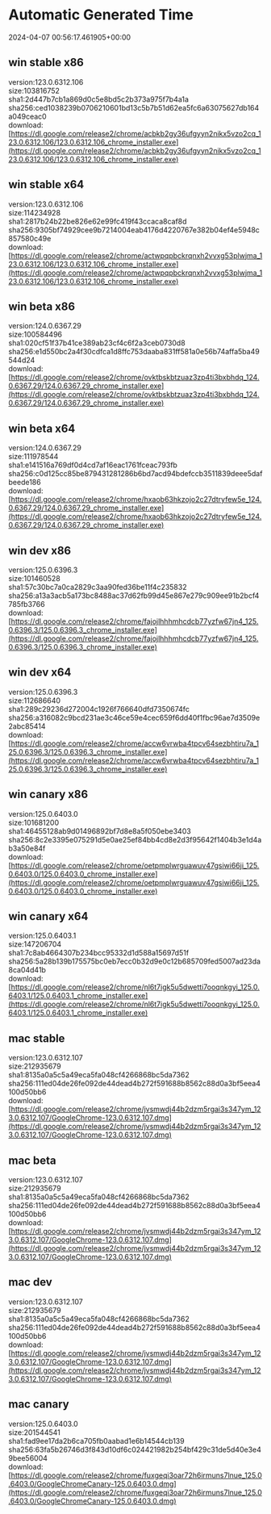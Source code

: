# Automatic Generated Time
2024-04-07 00:56:17.461905+00:00

## win stable x86
version:123.0.6312.106  
size:103816752  
sha1:2d447b7cb1a869d0c5e8bd5c2b373a975f7b4a1a  
sha256:ced1038239b0706210601bd13c5b7b51d62ea5fc6a63075627db164a049ceac0  
download:[https://dl.google.com/release2/chrome/acbkb2gy36ufgyyn2nikx5vzo2cq_123.0.6312.106/123.0.6312.106_chrome_installer.exe](https://dl.google.com/release2/chrome/acbkb2gy36ufgyyn2nikx5vzo2cq_123.0.6312.106/123.0.6312.106_chrome_installer.exe)  

## win stable x64
version:123.0.6312.106  
size:114234928  
sha1:2817b24b22be826e62e99fc419f43ccaca8caf8d  
sha256:9305bf74929cee9b7214004eab4176d4220767e382b04ef4e5948c857580c49e  
download:[https://dl.google.com/release2/chrome/actwpqpbckrqnxh2vvxg53plwjma_123.0.6312.106/123.0.6312.106_chrome_installer.exe](https://dl.google.com/release2/chrome/actwpqpbckrqnxh2vvxg53plwjma_123.0.6312.106/123.0.6312.106_chrome_installer.exe)  

## win beta x86
version:124.0.6367.29  
size:100584496  
sha1:020cf51f37b41ce389ab23cf4c6f2a3ceb0730d8  
sha256:e1d550bc2a4f30cdfca1d8ffc753daaba831ff581a0e56b74affa5ba49544d24  
download:[https://dl.google.com/release2/chrome/ovktbskbtzuaz3zp4ti3bxbhdq_124.0.6367.29/124.0.6367.29_chrome_installer.exe](https://dl.google.com/release2/chrome/ovktbskbtzuaz3zp4ti3bxbhdq_124.0.6367.29/124.0.6367.29_chrome_installer.exe)  

## win beta x64
version:124.0.6367.29  
size:111978544  
sha1:e141516a769df0d4cd7af16eac1761fceac793fb  
sha256:c0d125cc85be879431281286b6bd7acd94bdefccb3511839deee5dafbeede186  
download:[https://dl.google.com/release2/chrome/hxaob63hkzojo2c27dtryfew5e_124.0.6367.29/124.0.6367.29_chrome_installer.exe](https://dl.google.com/release2/chrome/hxaob63hkzojo2c27dtryfew5e_124.0.6367.29/124.0.6367.29_chrome_installer.exe)  

## win dev x86
version:125.0.6396.3  
size:101460528  
sha1:57c30bc7a0ca2829c3aa90fed36be11f4c235832  
sha256:a13a3acb5a173bc8488ac37d62fb99d45e867e279c909ee91b2bcf4785fb3766  
download:[https://dl.google.com/release2/chrome/fajojlhhhmhcdcb77yzfw67jn4_125.0.6396.3/125.0.6396.3_chrome_installer.exe](https://dl.google.com/release2/chrome/fajojlhhhmhcdcb77yzfw67jn4_125.0.6396.3/125.0.6396.3_chrome_installer.exe)  

## win dev x64
version:125.0.6396.3  
size:112686640  
sha1:289c29236d272004c1926f766640dfd7350674fc  
sha256:a316082c9bcd231ae3c46ce59e4cec659f6dd40f1fbc96ae7d3509e2abc85414  
download:[https://dl.google.com/release2/chrome/accw6vrwba4tpcv64sezbhtiru7a_125.0.6396.3/125.0.6396.3_chrome_installer.exe](https://dl.google.com/release2/chrome/accw6vrwba4tpcv64sezbhtiru7a_125.0.6396.3/125.0.6396.3_chrome_installer.exe)  

## win canary x86
version:125.0.6403.0  
size:101681200  
sha1:46455128ab9d01496892bf7d8e8a5f050ebe3403  
sha256:8c2e3395e075291d5e0ae25ef84bb4cd8e2d3f95642f1404b3e1d4ab3a50e84f  
download:[https://dl.google.com/release2/chrome/oetpmplwrguawuv47gsiwi66ji_125.0.6403.0/125.0.6403.0_chrome_installer.exe](https://dl.google.com/release2/chrome/oetpmplwrguawuv47gsiwi66ji_125.0.6403.0/125.0.6403.0_chrome_installer.exe)  

## win canary x64
version:125.0.6403.1  
size:147206704  
sha1:7c8ab4664307b234bcc95332d1d588a15697d51f  
sha256:5a28b139b175575bc0eb7ecc0b32d9e0c12b685709fed5007ad23da8ca04d41b  
download:[https://dl.google.com/release2/chrome/nl6t7igk5u5dwetti7ooqnkgyi_125.0.6403.1/125.0.6403.1_chrome_installer.exe](https://dl.google.com/release2/chrome/nl6t7igk5u5dwetti7ooqnkgyi_125.0.6403.1/125.0.6403.1_chrome_installer.exe)  

## mac stable
version:123.0.6312.107  
size:212935679  
sha1:8135a0a5c5a49eca5fa048cf4266868bc5da7362  
sha256:111ed04de26fe092de44dead4b272f591688b8562c88d0a3bf5eea4100d50bb6  
download:[https://dl.google.com/release2/chrome/jvsmwdj44b2dzm5rgai3s347ym_123.0.6312.107/GoogleChrome-123.0.6312.107.dmg](https://dl.google.com/release2/chrome/jvsmwdj44b2dzm5rgai3s347ym_123.0.6312.107/GoogleChrome-123.0.6312.107.dmg)  

## mac beta
version:123.0.6312.107  
size:212935679  
sha1:8135a0a5c5a49eca5fa048cf4266868bc5da7362  
sha256:111ed04de26fe092de44dead4b272f591688b8562c88d0a3bf5eea4100d50bb6  
download:[https://dl.google.com/release2/chrome/jvsmwdj44b2dzm5rgai3s347ym_123.0.6312.107/GoogleChrome-123.0.6312.107.dmg](https://dl.google.com/release2/chrome/jvsmwdj44b2dzm5rgai3s347ym_123.0.6312.107/GoogleChrome-123.0.6312.107.dmg)  

## mac dev
version:123.0.6312.107  
size:212935679  
sha1:8135a0a5c5a49eca5fa048cf4266868bc5da7362  
sha256:111ed04de26fe092de44dead4b272f591688b8562c88d0a3bf5eea4100d50bb6  
download:[https://dl.google.com/release2/chrome/jvsmwdj44b2dzm5rgai3s347ym_123.0.6312.107/GoogleChrome-123.0.6312.107.dmg](https://dl.google.com/release2/chrome/jvsmwdj44b2dzm5rgai3s347ym_123.0.6312.107/GoogleChrome-123.0.6312.107.dmg)  

## mac canary
version:125.0.6403.0  
size:201544541  
sha1:fad9ee17da2b6ca705fb0aabad1e6b14544cb139  
sha256:63fa5b26746d3f843d10df6c024421982b254bf429c31de5d40e3e49bee56004  
download:[https://dl.google.com/release2/chrome/fuxgeqi3oar72h6irmuns7lnue_125.0.6403.0/GoogleChromeCanary-125.0.6403.0.dmg](https://dl.google.com/release2/chrome/fuxgeqi3oar72h6irmuns7lnue_125.0.6403.0/GoogleChromeCanary-125.0.6403.0.dmg)  

